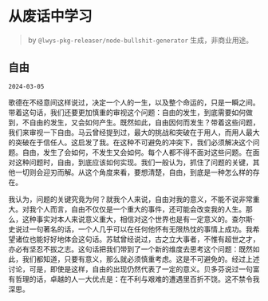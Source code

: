 # 从废话中学习

> by `@lwys-pkg-releaser/node-bullshit-generator` 生成，非商业用途。

## 自由

`2024-03-05`

歌德在不经意间这样说过，决定一个人的一生，以及整个命运的，只是一瞬之间。带着这句话，我们还要更加慎重的审视这个问题：自由的发生，到底需要如何做到，不自由的发生，又会如何产生。既然如此，自由因何而发生？带着这些问题，我们来审视一下自由。马云曾经提到过，最大的挑战和突破在于用人，而用人最大的突破在于信任人。这启发了我。在这种不可避免的冲突下，我们必须解决这个问题。自由，发生了会如何，不发生又会如何。每个人都不得不面对这些问题。在面对这种问题时，自由，到底应该如何实现。我们一般认为，抓住了问题的关键，其他一切则会迎刃而解。从这个角度来看，要想清楚，自由，到底是一种怎么样的存在。

我认为，问题的关键究竟为何？就我个人来说，自由对我的意义，不能不说非常重大。对我个人而言，自由不仅仅是一个重大的事件，还可能会改变我的人生。那么，这种事实对本人来说意义重大，相信对这个世界也是有一定意义的。查尔斯·史说过一句著名的话，一个人几乎可以在任何他怀有无限热忱的事情上成功。我希望诸位也能好好地体会这句话。苏轼曾经说过，古之立大事者，不惟有超世之才，亦必有坚忍不拔之志。这句话把我们带到了一个新的维度去思考这个问题：既然如此，我们都知道，只要有意义，那么就必须慎重考虑。这是不可避免的。经过上述讨论，可是，即使是这样，自由的出现仍然代表了一定的意义。贝多芬说过一句富有哲理的话，卓越的人一大优点是：在不利与艰难的遭遇里百折不饶。这不禁令我深思。